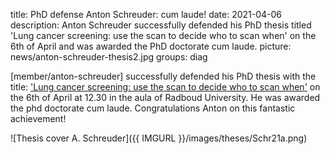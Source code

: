 title: PhD defense Anton Schreuder: cum laude!
date: 2021-04-06
description: Anton Schreuder successfully defended his PhD thesis titled 'Lung cancer screening: use the scan to decide who to scan when' on the 6th of April and was awarded the PhD doctorate cum laude. 
picture: news/anton-schreuder-thesis2.jpg
groups: diag

[member/anton-schreuder] successfully defended his PhD thesis with the title: ['Lung cancer screening: use the scan to decide who to scan when'](https://www.diagnijmegen.nl/publications/schr21a/) on the 6th of April at 12.30 in the aula of Radboud University. He was awarded the phd doctorate cum laude. Congratulations Anton on this fantastic achievement!


![Thesis cover A. Schreuder]({{ IMGURL }}/images/theses/Schr21a.png)
